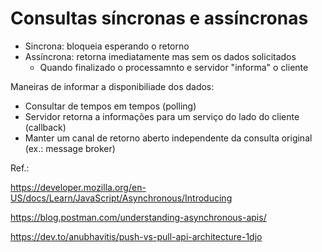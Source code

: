 # Consultas síncronas e assíncronas

- Sincrona: bloqueia esperando o retorno
- Assíncrona: retorna imediatamente mas sem os dados solicitados
    - Quando finalizado o processamnto e servidor "informa" o cliente

Maneiras de informar a disponibiliade dos dados:

- Consultar de tempos em tempos (polling)
- Servidor retorna a informações para um serviço do lado do cliente (callback)
- Manter um canal de retorno aberto independente da consulta original (ex.: message broker)


Ref.:

https://developer.mozilla.org/en-US/docs/Learn/JavaScript/Asynchronous/Introducing

https://blog.postman.com/understanding-asynchronous-apis/

https://dev.to/anubhavitis/push-vs-pull-api-architecture-1djo

